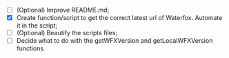 - [ ] \(Optional) Improve README.md;
- [X] Create function/script to get the correct latest url of Waterfox. Automate it in the script;
- [ ] \(Optional) Beautify the scripts files;
- [ ] Decide what to do with the getWFXVersion and getLocalWFXVersion functions
